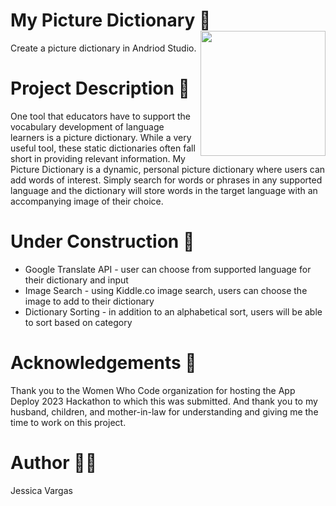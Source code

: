 # My Picture Dictionary :book: <img src="https://github.com/javar10/My_Picture_Dictionary/assets/139159958/6452cfa5-b37c-45fc-bf33-6dc3ac898591" align="right" width="200">
Create a picture dictionary in Andriod Studio. 

# Project Description :pencil:
One tool that educators have to support the vocabulary development of language learners is a picture dictionary. While a very useful tool, these static dictionaries often fall short in providing relevant information. My Picture Dictionary is a dynamic, personal picture dictionary where users can add words of interest. Simply search for words or phrases in any supported language and the dictionary will store words in the target language with an accompanying image of their choice. 

# Under Construction :construction: 
<ul>
  <li>
    Google Translate API - user can choose from supported language for their dictionary and input
  </li>
  <li>
    Image Search - using Kiddle.co image search, users can choose the image to add to their dictionary
  </li>
  <li>
    Dictionary Sorting - in addition to an alphabetical sort, users will be able to sort based on category
  </li>
</ul>

# Acknowledgements :pray: 
Thank you to the Women Who Code organization for hosting the App Deploy 2023 Hackathon to which this was submitted. And thank you to my husband, children, and mother-in-law for understanding and giving me the time to work on this project. 

# Author :woman_technologist:
Jessica Vargas
